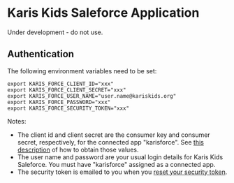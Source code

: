 # Karis Kids Saleforce Application

Under development - do not use.

## Authentication

The following environment variables need to be set:
```terminal
export KARIS_FORCE_CLIENT_ID="xxx"
export KARIS_FORCE_CLIENT_SECRET="xxx"
export KARIS_FORCE_USER_NAME="user.name@kariskids.org"
export KARIS_FORCE_PASSWORD="xxx"
export KARIS_FORCE_SECURITY_TOKEN="xxx"
```

Notes:
* The client id and client secret are the consumer key and consumer secret, respectively, for the connected app
"karisforce". See [this description](https://developer.salesforce.com/forums/?id=906F0000000AfcgIAC) of how to obtain those values.
* The user name and password are your usual login details for Karis Kids Saleforce.
You must have "karisforce" assigned as a connected app.
* The security token is emailed to you when you [reset your security token](https://help.salesforce.com/articleView?id=user_security_token.htm&type=5).